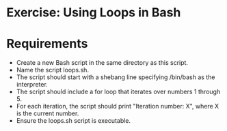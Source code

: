 # Exercise: Using Loops in Bash
# Requirements
- Create a new Bash script in the same directory as this script. 
- Name the script loops.sh.
- The script should start with a shebang line specifying /bin/bash as the interpreter.
- The script should include a for loop that iterates over numbers 1 through 5.
- For each iteration, the script should print "Iteration number: X", where X is the current number.
- Ensure the loops.sh script is executable.
